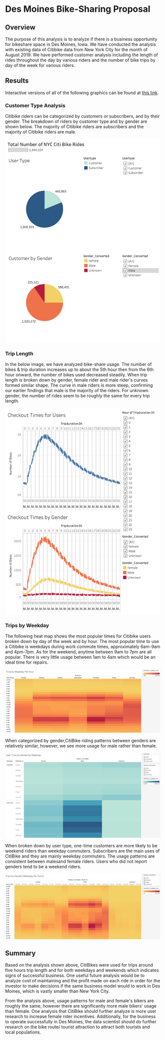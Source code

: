 # Des Moines Bike-Sharing Proposal

## Overview

The purpose of this analysis is to analyze if there is a business opportunity for bikeshare space in Des Moines, Iowa. We have conducted the analysis with existing data of Citibike data from New York City for the month of August 2019. We have performed customer analysis including the length of rides throughout the day by various riders and the number of bike trips by day of the week for various riders. 

## Results

Interactive versions of all of the following graphics can be found at [this link](https://public.tableau.com/profile/pimchanya.chitsanga#!/vizhome/NYCCityBikeAnalysisChallenge/CheckoutTimeAnalysis).

### Customer Type Analysis

Citibike riders can be categorized by customers or subscribers, and by their gender. The breakdown of riders by customer type and by gender are shown below. The majority of Citibike riders are subscribers and the majority of Citibike riders are male.

![Customer Breakdown.png](https://github.com/pimchanyachitsanga/bikesharing/blob/main/Customer%20Breakdown.png)

### Trip Length

In the below image, we have analyzed bike-share usage. The number of bikes & trip duration increases up to about the 5th hour then from the 6th hour onward, the number of bikes used decreased steadily. When trip length is broken down by gender, female rider and male rider's curves formed similar shape. The curve in male riders is more steep, confirming our earlier findings that male is the majority of the riders. For unknown gender, the number of rides seem to be roughly the same for every trip length.

![Checkout Time.png](https://github.com/pimchanyachitsanga/bikesharing/blob/main/Checkout%20Time%20.png)

### Trips by Weekday 

The following heat map shows the most popular times for Citibike users broken down by day of the week and by hour. The most popular time to use a Citibike is weekdays during work commute times, approximately 6am-9am and 4pm-7pm. As for the weekend, anytime between 9am to 7pm are all popular. There is very little usage between 1am to 4am which would be an ideal time for repairs. 

![Trip by Weekday.png](https://github.com/pimchanyachitsanga/bikesharing/blob/main/Trip%20by%20Weekday.png)

When categorized by gender,CitiBike riding patterns between genders are relatively similar, however, we see more usage for male rather than female. 

![Trips by Gender.png](https://github.com/pimchanyachitsanga/bikesharing/blob/main/Trips%20by%20Gender%20by%20Weekday.png)

When broken down by user type, one-time customers are more likely to be weekend riders than weekday commuters. Subscribers are the main uses of CitiBike and they are mainly weekday commuters. The usage patterns are consistent between malesand female riders. Users who did not report genders tend to be a weekend riders.

![Trips by Gender by Weekday.png](https://github.com/pimchanyachitsanga/bikesharing/blob/main/Trips%20by%20Gender.png)

## Summary

Based on the analysis shown above, CitiBikes were used for trips around five hours trip length and for both weekdays and weekends which indicates signs of successful business. One useful future analysis would be to analyze cost of maintaining and the profit made on each ride in order for the investor to make decisions if the same business model would to work in Des Moines, which is vastly smaller than New York City. 

From the analysis above, usage patterns for male and female's bikers are roughly the same, however there are significantly more male bikers' usage than female. One analysis that CitiBike should further analyze is more user research to increase female rider incentives. Additionally, for the business to operate successfully in Des Moines, the data scientist should do further research on the bike route/ tourist attraction to attract both tourists and local populations.
